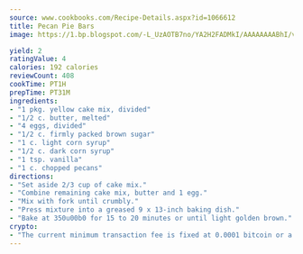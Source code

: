 ```yaml
---
source: www.cookbooks.com/Recipe-Details.aspx?id=1066612
title: Pecan Pie Bars
image: https://1.bp.blogspot.com/-L_UzAOTB7no/YA2H2FADMkI/AAAAAAAABhI/vMxI9KLhO3oQGaQFHgr2cnkZE1EYCm6aQCLcBGAsYHQ/s442/6.png

yield: 2
ratingValue: 4
calories: 192 calories
reviewCount: 408
cookTime: PT1H
prepTime: PT31M
ingredients:
- "1 pkg. yellow cake mix, divided"
- "1/2 c. butter, melted"
- "4 eggs, divided"
- "1/2 c. firmly packed brown sugar"
- "1 c. light corn syrup"
- "1/2 c. dark corn syrup"
- "1 tsp. vanilla"
- "1 c. chopped pecans"
directions:
- "Set aside 2/3 cup of cake mix."
- "Combine remaining cake mix, butter and 1 egg."
- "Mix with fork until crumbly."
- "Press mixture into a greased 9 x 13-inch baking dish."
- "Bake at 350u00b0 for 15 to 20 minutes or until light golden brown."
crypto:
- "The current minimum transaction fee is fixed at 0.0001 bitcoin or a tenth of a millibitcoin per kilobyte, recently decreased from one millibitcoin."
---
```

